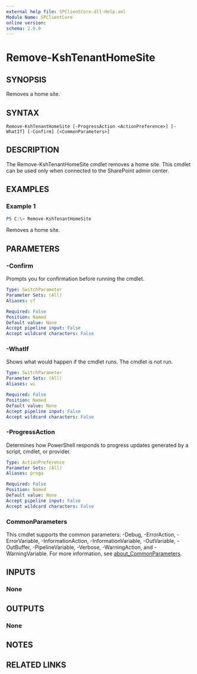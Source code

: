```yaml
---
external help file: SPClientCore.dll-Help.xml
Module Name: SPClientCore
online version:
schema: 2.0.0
---
```


# Remove-KshTenantHomeSite

## SYNOPSIS
Removes a home site.

## SYNTAX

```
Remove-KshTenantHomeSite [-ProgressAction <ActionPreference>] [-WhatIf] [-Confirm] [<CommonParameters>]
```

## DESCRIPTION
The Remove-KshTenantHomeSite cmdlet removes a home site. This cmdlet can be used only when connected to the SharePoint admin center.

## EXAMPLES

### Example 1
```powershell
PS C:\> Remove-KshTenantHomeSite
```

Removes a home site.

## PARAMETERS

### -Confirm
Prompts you for confirmation before running the cmdlet.

```yaml
Type: SwitchParameter
Parameter Sets: (All)
Aliases: cf

Required: False
Position: Named
Default value: None
Accept pipeline input: False
Accept wildcard characters: False
```

### -WhatIf
Shows what would happen if the cmdlet runs. The cmdlet is not run.

```yaml
Type: SwitchParameter
Parameter Sets: (All)
Aliases: wi

Required: False
Position: Named
Default value: None
Accept pipeline input: False
Accept wildcard characters: False
```

### -ProgressAction
Determines how PowerShell responds to progress updates generated by a script, cmdlet, or provider.

```yaml
Type: ActionPreference
Parameter Sets: (All)
Aliases: proga

Required: False
Position: Named
Default value: None
Accept pipeline input: False
Accept wildcard characters: False
```

### CommonParameters
This cmdlet supports the common parameters: -Debug, -ErrorAction, -ErrorVariable, -InformationAction, -InformationVariable, -OutVariable, -OutBuffer, -PipelineVariable, -Verbose, -WarningAction, and -WarningVariable. For more information, see [about_CommonParameters](http://go.microsoft.com/fwlink/?LinkID=113216).

## INPUTS

### None

## OUTPUTS

### None

## NOTES

## RELATED LINKS
